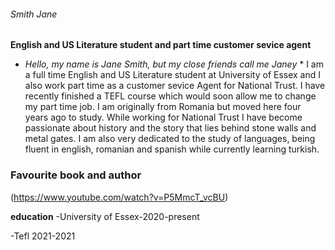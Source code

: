 ###### Smith Jane
**English and US Literature student and part time customer sevice agent**
* *Hello, my name is Jane Smith, but my close friends call me Janey* *
I am a full time English and US Literature student at University of Essex and I also work part time as a customer sevice Agent for National Trust. I have recently finished a TEFL course which would soon allow me to change my part time job. I am originally from Romania but moved here four years ago to study. While working for National Trust I have become passionate about history and the story that lies behind stone walls and metal gates. I am also very dedicated to the study of languages, being fluent in english, romanian and spanish while currently learning turkish. 
### Favourite book and author
(https://www.youtube.com/watch?v=P5MmcT_vcBU)







**education**
-University of Essex-2020-present





-Tefl 2021-2021
